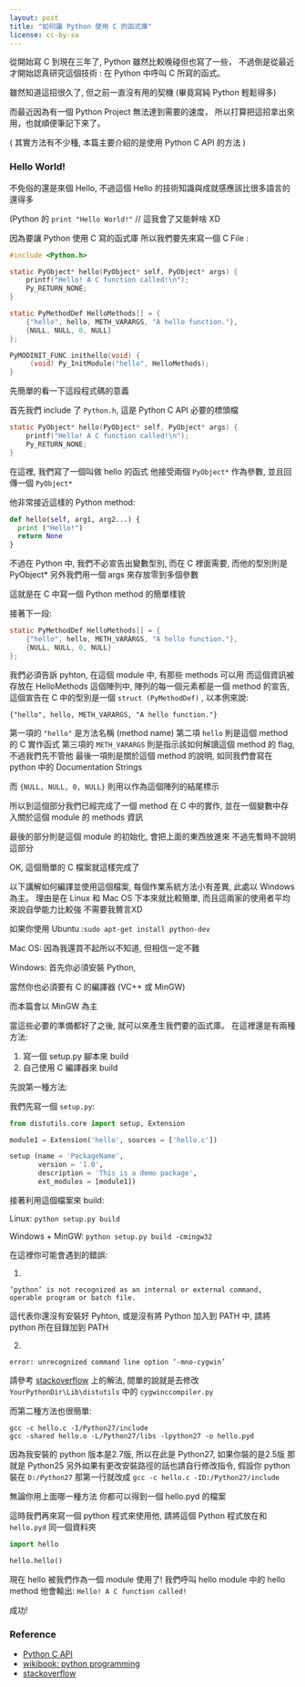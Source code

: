 ```yaml
---
layout: post
title: "如何讓 Python 使用 C 的函式庫"
license: cc-by-sa
---
```

從開始寫 C 到現在三年了, Python 雖然比較晚碰但也寫了一些，
不過倒是從最近才開始認真研究這個技術 : 在 Python 中呼叫 C 所寫的函式。

雖然知道這招很久了, 但之前一直沒有用的契機 (畢竟寫純 Python 輕鬆得多)

而最近因為有一個 Python Project 無法達到需要的速度，
所以打算把這招拿出來用，也就順便筆記下來了。

( 其實方法有不少種, 本篇主要介紹的是使用 Python C API 的方法 )
<!-- more -->
### Hello World!

不免俗的還是來個 Hello, 不過這個 Hello 的技術知識與成就感應該比很多語言的還得多

(Python 的 `print "Hello World!"` // 這我會了又能幹啥 XD

因為要讓 Python 使用 C 寫的函式庫
所以我們要先來寫一個 C File :
```c
#include <Python.h>

static PyObject* hello(PyObject* self, PyObject* args) {
    printf("Hello! A C function called!\n");
    Py_RETURN_NONE;
}

static PyMethodDef HelloMethods[] = {
    {"hello", hello, METH_VARARGS, "A hello function."},
    {NULL, NULL, 0, NULL}
};

PyMODINIT_FUNC inithello(void) {
     (void) Py_InitModule("hello", HelloMethods);
}
```

先簡單的看一下這段程式碼的意義

首先我們 include 了 `Python.h`, 這是 Python C API 必要的標頭檔

```c
static PyObject* hello(PyObject* self, PyObject* args) {
    printf("Hello! A C function called!\n");
    Py_RETURN_NONE;
}
```
在這裡, 我們寫了一個叫做 hello 的函式
他接受兩個 `PyObject*` 作為參數, 並且回傳一個 `PyObject*`

他非常接近這樣的 Python method:
```py
def hello(self, arg1, arg2...) {
  print ("Hello!")
  return None
}
```
不過在 Python 中, 我們不必宣告出變數型別,
而在 C 裡面需要, 而他的型別則是 PyObject*
另外我們用一個 args 來存放零到多個參數

這就是在 C 中寫一個 Python method 的簡單樣貌

接著下一段:
```c
static PyMethodDef HelloMethods[] = {
    {"hello", hello, METH_VARARGS, "A hello function."},
    {NULL, NULL, 0, NULL}
};
```
我們必須告訴 pyhton, 在這個 module 中, 有那些 methods 可以用
而這個資訊被存放在 HelloMethods 這個陣列中, 陣列的每一個元素都是一個 method 的宣告,
這個宣告在 C 中的型別是一個 `struct (PyMethodDef)` , 以本例來說:

`{"hello", hello, METH_VARARGS, "A hello function."}`

第一項的 `"hello"` 是方法名稱 (method name)
第二項 `hello` 則是這個 method 的 C 實作函式
第三項的 `METH_VARARGS` 則是指示該如何解讀這個 method 的 flag, 不過我們先不管他
最後一項則是關於這個 method 的說明, 如同我們會寫在 python 中的 Documentation Strings

而 `{NULL, NULL, 0, NULL}` 則用以作為這個陣列的結尾標示

所以到這個部分我們已經完成了一個 method 在 C 中的實作,
並在一個變數中存入關於這個 module 的 methods 資訊

最後的部分則是這個 module 的初始化, 會把上面的東西放進來
不過先暫時不說明這部分

OK, 這個簡單的 C 檔案就這樣完成了

以下講解如何編譯並使用這個檔案, 每個作業系統方法小有差異, 此處以 Windows 為主。
理由是在 Linux 和 Mac OS 下本來就比較簡單, 而且這兩家的使用者平均來說自學能力比較強 不需要我贅言XD

如果你使用 Ubuntu :`sudo apt-get install python-dev`

Mac OS: 因為我還買不起所以不知道, 但相信一定不難

Windows:
首先你必須安裝 Python,

當然你也必須要有 C 的編譯器 (VC++ 或 MinGW)

而本篇會以 MinGW 為主

當這些必要的準備都好了之後, 就可以來產生我們要的函式庫。
在這裡還是有兩種方法:
1. 寫一個 setup.py 腳本來 build
1. 自己使用 C 編譯器來 build

先說第一種方法:

我們先寫一個 `setup.py`:
```py
from distutils.core import setup, Extension

module1 = Extension('hello', sources = ['hello.c'])

setup (name = 'PackageName',
       version = '1.0',
       description = 'This is a demo package',
       ext_modules = [module1])
```
接著利用這個檔案來 build:

Linux: `python setup.py build`

Windows + MinGW: `python setup.py build -cmingw32`

在這裡你可能會遇到的錯誤:

1)
```
‘python’ is not recognized as an internal or external command, operable program or batch file.
```

這代表你還沒有安裝好 Pyhton, 或是沒有將 Python 加入到 PATH 中, 請將 python 所在目錄加到 PATH

2)
```
error: unrecognized command line option ‘-mno-cygwin’
```

請參考 [stackoverflow](http://stackoverflow.com/questions/6034390/compiling-with-cython-and-mingw-produces-gcc-error-unrecognized-command-line-o/6035864#6035864) 上的解法, 間單的說就是去修改 `YourPythonDir\Lib\distutils` 中的 `cygwinccompiler.py`

而第二種方法也很簡單:
```
gcc -c hello.c -I/Python27/include
gcc -shared hello.o -L/Python27/libs -lpython27 -o hello.pyd
```
因為我安裝的 python 版本是2.7版, 所以在此是 Python27, 如果你裝的是2.5版 那就是 Python25
另外如果有更改安裝路徑的話也請自行修改指令, 假設你 python 裝在 `D:/Python27`
那第一行就改成 `gcc -c hello.c -ID:/Python27/include`

無論你用上面哪一種方法 你都可以得到一個 hello.pyd 的檔案

這時我們再來寫一個 python 程式來使用他, 請將這個 Python 程式放在和 `hello.pyd` 同一個資料夾

```py
import hello

hello.hello()
```

現在 hello 被我們作為一個 module 使用了!
我們呼叫 hello module 中的 hello method
他會輸出:
`Hello! A C function called!`

成功!

### Reference

- [Python C API](http://docs.python.org/2/c-api/)
- [wikibook: python programming](http://en.wikibooks.org/wiki/Python_Programming)
- [stackoverflow](http://stackoverflow.com/)
